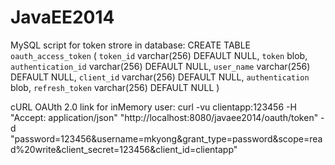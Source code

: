 # JavaEE2014
MySQL script for token strore in database:
CREATE TABLE `oauth_access_token` (
  `token_id` varchar(256) DEFAULT NULL,
  `token` blob,
  `authentication_id` varchar(256) DEFAULT NULL,
  `user_name` varchar(256) DEFAULT NULL,
  `client_id` varchar(256) DEFAULT NULL,
  `authentication` blob,
  `refresh_token` varchar(256) DEFAULT NULL
)

cURL OAUth 2.0 link for inMemory user:
curl -vu clientapp:123456 -H "Accept: application/json" "http://localhost:8080/javaee2014/oauth/token" -d "password=123456&username=mkyong&grant_type=password&scope=read%20write&client_secret=123456&client_id=clientapp"
